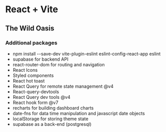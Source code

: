 # React + Vite

## The Wild Oasis

### Additional packages

- npm install --save-dev vite-plugin-eslint eslint-config-react-app eslint
- supabase for backend API
- react-router-dom for routing and navigation
- React Icons
- Styled components
- React hot toast
- React Query for remote state management @v4
- React-query-devtools
- React Query dev tools @v4
- React hook form @v7
- recharts for building dashboard charts
- date-fns for data time manipulation and javascript date objects
- localStorage for storing theme state
- supabase as a back-end (postgresql)
